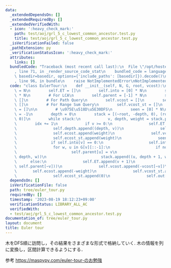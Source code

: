 ```yaml
---
data:
  _extendedDependsOn: []
  _extendedRequiredBy: []
  _extendedVerifiedWith:
  - icon: ':heavy_check_mark:'
    path: test/aoj/grl_5_c_lowest_common_ancestor.test.py
    title: test/aoj/grl_5_c_lowest_common_ancestor.test.py
  _isVerificationFailed: false
  _pathExtension: py
  _verificationStatusIcon: ':heavy_check_mark:'
  attributes:
    links: []
  bundledCode: "Traceback (most recent call last):\n  File \"/opt/hostedtoolcache/PyPy/3.10.13/x64/lib/pypy3.10/site-packages/onlinejudge_verify/documentation/build.py\"\
    , line 71, in _render_source_code_stat\n    bundled_code = language.bundle(stat.path,\
    \ basedir=basedir, options={'include_paths': [basedir]}).decode()\n  File \"/opt/hostedtoolcache/PyPy/3.10.13/x64/lib/pypy3.10/site-packages/onlinejudge_verify/languages/python.py\"\
    , line 96, in bundle\n    raise NotImplementedError\nNotImplementedError\n"
  code: "class EulerTour:\n    def __init__(self, N, G, root, vcost):\n        self.N\
    \ = N\n        self.ET = []\n        self.into = [0] * N\n        self.out = [0]\
    \ * N\n        # For LCA\n        self.parent = [-1] * N\n        self.depth =\
    \ []\n        # For Path Query\n        self.vcost = []\n        self.ecost =\
    \ []\n        # For Range Sum Query\n        self.vcost_st = []\n        self.ecost_st\
    \ = []\n\n        # \u975E\u518D\u5E30DFS\n        seen = [0] * N\n        idx\
    \ = -1\n        depth = 0\n        stack = [(~root, -depth, 0), (root, depth,\
    \ 0)]\n        while stack:\n            v, depth, weight = stack.pop()\n    \
    \        idx += 1\n            if v >= 0:\n                self.ET.append(v)\n\
    \                self.depth.append((depth, v))\n                self.vcost.append(vcost[v])\n\
    \                self.ecost.append(weight)\n                self.vcost_st.append(vcost[v])\n\
    \                self.ecost_st.append(weight)\n                seen[v] = 1\n \
    \               if self.into[v] == 0:\n                    self.into[v] = idx\n\
    \                for w, u in G[v][::-1]:\n                    if not seen[u]:\n\
    \                        self.parent[u] = v\n                        stack.append((~u,\
    \ depth, w))\n                        stack.append((u, depth + 1, w))\n      \
    \      else:\n                self.ET.append(v + 1)\n                self.depth.append((depth,\
    \ self.parent[~v]))\n                self.vcost.append(-vcost[~v])\n         \
    \       self.ecost.append(-weight)\n                self.vcost_st.append(0)\n\
    \                self.ecost_st.append(0)\n                self.out[~v] = idx\n"
  dependsOn: []
  isVerificationFile: false
  path: tree/euler_tour.py
  requiredBy: []
  timestamp: '2023-08-19 18:12:23+09:00'
  verificationStatus: LIBRARY_ALL_AC
  verifiedWith:
  - test/aoj/grl_5_c_lowest_common_ancestor.test.py
documentation_of: tree/euler_tour.py
layout: document
title: Euler tour
---
```


木をDFS順に訪問し，その結果をさまざまな形式で格納していく.
木の情報を列に変換し，区間計算できるようにする．

参考 https://maspypy.com/euler-tour-のお勉強
